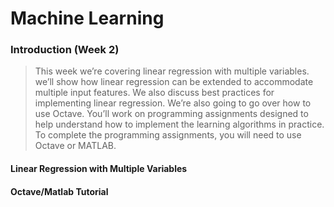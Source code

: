 # Machine Learning #
### Introduction (Week 2) ###

> This week we’re covering linear regression with multiple variables. we’ll show how linear regression can be extended to 
accommodate multiple input features. We also discuss best practices for implementing linear regression.
We’re also going to go over how to use Octave. You’ll work on programming assignments designed to help understand how 
to implement the learning algorithms in practice. To complete the programming assignments, you will need to 
use Octave or MATLAB.

#### Linear Regression with Multiple Variables ####


#### Octave/Matlab Tutorial ####

